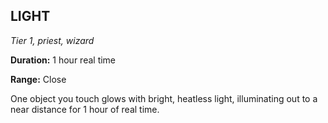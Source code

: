 ## LIGHT

_Tier 1, priest, wizard_

**Duration:** 1 hour real time

**Range:** Close

One object you touch glows with bright, heatless light, illuminating out to a near distance for 1 hour of real time.

